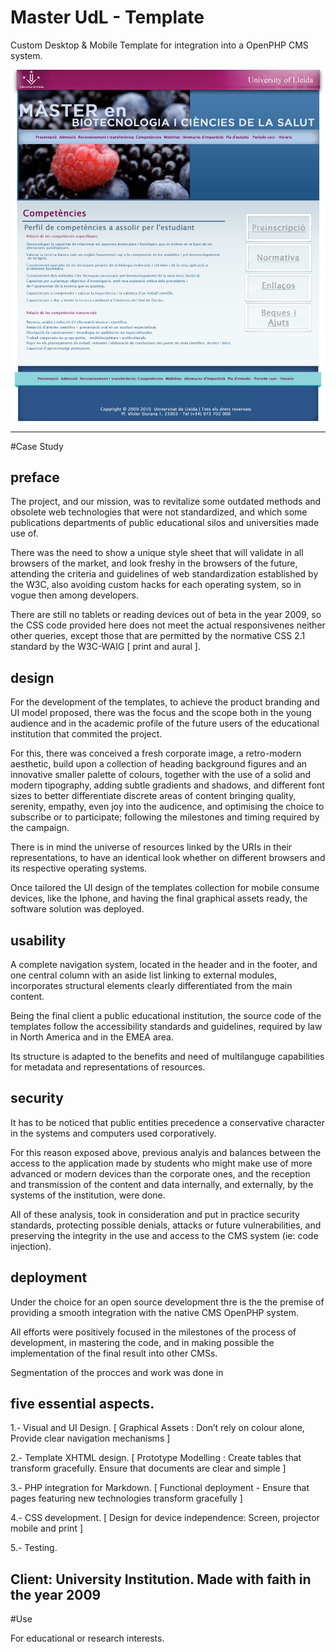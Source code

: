 # Master UdL - Template

Custom Desktop & Mobile Template for integration into a OpenPHP CMS system. 


 ![](https://github.com/delfiramirez/master-udl-2009/blob/master/public/assets/splash.jpg)

------------------------------------------------------------------

#Case Study

preface
------
The project, and our mission, was to revitalize some outdated methods and obsolete web technologies that were not standardized, and which some publications departments of public educational silos and universities made use of.

There was the need to show a unique style sheet that will validate in all browsers of the market, and look freshy in the browsers of the future, attending the criteria and guidelines of web standardization established by the W3C, also avoiding custom hacks for each operating system, so in vogue then among developers. 

There are still no tablets or reading devices out of beta in the year 2009, so the CSS code provided here does not meet the actual responsivenes neither other queries, except those that are permitted by the normative CSS 2.1 standard by the W3C-WAIG [ print and aural ].

design
------
For the development of the templates, to achieve the product branding and UI model proposed, there was the focus and the scope both in the young audience and in the academic profile of the future users of the educational institution that commited the project. 

For this, there was conceived a fresh corporate image, a retro-modern aesthetic, build upon a collection of heading background figures and an innovative smaller palette of colours, together with the use of a solid and modern tipography, adding subtle gradients and shadows, and different font sizes to better differentiate discrete areas of content bringing quality, serenity, empathy, even joy into the audicence, and optimising the choice to subscribe or to participate; following the milestones and timing required by the campaign.

There is in mind the universe of resources linked by the URIs in their representations, to have an identical look whether on different browsers and its respective operating systems.

Once tailored the UI design of the templates collection for mobile consume devices, like the Iphone, and having the final graphical assets ready, the software solution was deployed.

usability
--------
A complete navigation system, located in the header and in the footer, and one central column with an aside list linking to external modules, incorporates structural elements clearly differentiated from the main content.

Being the final client a public educational institution, the source code of the templates follow the accessibility standards and guidelines, required by law in North America and in the EMEA area.

Its structure is adapted to the benefits and need of multilanguge capabilities for metadata and representations of resources.

security
-------

It has to be noticed that public entities precedence a conservative character in the systems and computers used corporatively. 

For this reason exposed above, previous analyis and balances between the access to the application made by students who might make use of more advanced or modern devices than the corporate ones, and the reception and transmission of the content and data internally, and externally, by the systems of the institution, were done. 

All of these analysis, took in consideration and put in practice security standards, protecting possible denials, attacks or future vulnerabilities, and preserving the integrity in the use and access to the CMS system (ie: code injection).

deployment
-------

Under the choice for an open source development thre is the the premise of providing a smooth integration with the native CMS OpenPHP system.

All efforts were positively focused in the milestones of the process of development, in mastering the code, and in making possible the implementation of the final result into other CMSs.

Segmentation of the procces and work was done in

five essential aspects.
----------------------------------------------------------------------------------------------------------------------


1.- Visual and UI Design. [ Graphical Assets : Don’t rely on colour alone,  Provide clear navigation mechanisms ]

2.- Template XHTML design. [ Prototype Modelling :  Create tables that transform gracefully. Ensure that documents are clear and simple ]

3.- PHP integration for Markdown. [ Functional deployment - Ensure that pages featuring new technologies transform gracefully ]

4.- CSS development. [ Design for device independence: Screen, projector mobile and print ]

5.- Testing.


Client:  University Institution. Made with faith in the year 2009
--------------------------------------------------------------------------------

#Use

For educational or research interests. 
